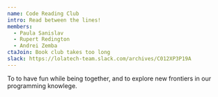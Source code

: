 ```yaml
---
name: Code Reading Club
intro: Read between the lines!
members:
  - Paula Sanislav
  - Rupert Redington
  - Andrei Zemba
ctaJoin: Book club takes too long
slack: https://lolatech-team.slack.com/archives/C012XP3P19A
---
```


To to have fun while being together, and to explore new frontiers in our programming knowlege.
